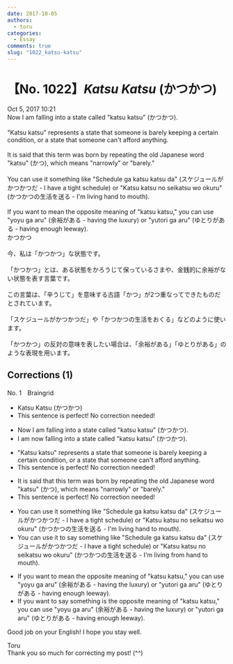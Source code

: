 ```yaml
---
date: 2017-10-05
authors:
  - toru
categories:
  - Essay
comments: true
slug: "1022_katsu-katsu"
---
```


# 【No. 1022】<strong><em>Katsu Katsu</strong></em> (かつかつ)
<div class="date">Oct 5, 2017 10:21</div>
<div id="post"><div id="body_show_ori">
Now I am falling into a state called "katsu katsu" (かつかつ).<br/><br/>"Katsu katsu" represents a state that someone is barely keeping a certain condition, or a state that someone can't afford anything.<br/><br/>It is said that this term was born by repeating the old Japanese word "katsu" (かつ), which means "narrowly" or "barely."<br/><br/>You can use it something like "Schedule ga katsu katsu da" (スケジュールがかつかつだ - I have a tight schedule) or "Katsu katsu no seikatsu wo okuru" (かつかつの生活を送る - I'm living hand to mouth).<br/><br/>If you want to mean the opposite meaning of "katsu katsu," you can use "yoyu ga aru" (余裕がある - having the luxury) or "yutori ga aru" (ゆとりがある - having enough leeway).
</div></div>

<!-- more -->

<div id="post_ja"><div id="body_show_mo">
かつかつ<br/><br/>今、私は「かつかつ」な状態です。<br/><br/>「かつかつ」とは、ある状態をかろうじて保っているさまや、金銭的に余裕がない状態を表す言葉です。<br/><br/>この言葉は、「辛うじて」を意味する古語「かつ」が2つ重なってできたものだとされています。<br/><br/>「スケジュールがかつかつだ」や「かつかつの生活をおくる」などのように使います。<br/><br/>「かつかつ」の反対の意味を表したい場合は、「余裕がある」「ゆとりがある」のような表現を用います。
</div></div>

## Corrections (1)
<div id="block"><div class="first_name"> No. 1　<span class="just_name">Braingrid</span></div><div id="block2">
<ul class="correction_field">
<li class="incorrect">Katsu Katsu (かつかつ)</li>
<li class="corrected perfect">This sentence is perfect! No correction needed!</li>
</ul>
<ul class="correction_field">
<li class="incorrect">Now I am falling into a state called "katsu katsu" (かつかつ).</li>
<li class="corrected correct">
<span class="f_blue">I am</span> now falling into a state called "katsu katsu" (かつかつ).
</li>
</ul>
<ul class="correction_field">
<li class="incorrect">"Katsu katsu" represents a state that someone is barely keeping a certain condition, or a state that someone can't afford anything.</li>
<li class="corrected perfect">This sentence is perfect! No correction needed!</li>
</ul>
<ul class="correction_field">
<li class="incorrect">It is said that this term was born by repeating the old Japanese word "katsu" (かつ), which means "narrowly" or "barely."</li>
<li class="corrected perfect">This sentence is perfect! No correction needed!</li>
</ul>
<ul class="correction_field">
<li class="incorrect">You can use it something like "Schedule ga katsu katsu da" (スケジュールがかつかつだ - I have a tight schedule) or "Katsu katsu no seikatsu wo okuru" (かつかつの生活を送る - I'm living hand to mouth).</li>
<li class="corrected correct">
You can use it <span class="f_blue">to say </span>something like "Schedule ga katsu katsu da" (スケジュールがかつかつだ - I have a tight schedule) or "Katsu katsu no seikatsu wo okuru" (かつかつの生活を送る - I'm living <span class="f_blue">from</span> hand to mouth).
</li>
</ul>
<ul class="correction_field">
<li class="incorrect">If you want to mean the opposite meaning of "katsu katsu," you can use "yoyu ga aru" (余裕がある - having the luxury) or "yutori ga aru" (ゆとりがある - having enough leeway).</li>
<li class="corrected correct">
If you want to <span class="f_blue">say something is </span>the opposite meaning of "katsu katsu," you can use "yoyu ga aru" (余裕がある - having the luxury) or "yutori ga aru" (ゆとりがある - having enough leeway).
</li>
</ul>
<p class="comment_small">
 Good job on your English! I hope you stay well.
</p>

</div><div class="name"><span class="just_name">Toru</span><br>
Thank you so much for correcting my post! (^^)
</div>
</div>
